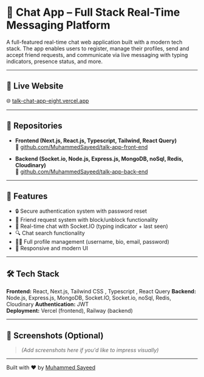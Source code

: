 # 💬 Chat App – Full Stack Real-Time Messaging Platform

A full-featured real-time chat web application built with a modern tech stack. The app enables users to register, manage their profiles, send and accept friend requests, and communicate via live messaging with typing indicators, presence status, and more.

---

## 🚀 Live Website

🌐 [talk-chat-app-eight.vercel.app](https://talk-chat-app-eight.vercel.app)

---

## 📂 Repositories

- **Frontend (Next.js, React.js, Typescript, Tailwind, React Query)**  
  🔗 [github.com/MuhammedSayeed/talk-app-front-end](https://github.com/MuhammedSayeed/talk-app-front-end)

- **Backend (Socket.io, Node.js, Express.js, MongoDB, noSql, Redis, Cloudinary)**  
  🔗 [github.com/MuhammedSayeed/talk-app-back-end](https://github.com/MuhammedSayeed/talk-app-back-end)

---

## 🔑 Features

- 🔒 Secure authentication system with password reset
- 👥 Friend request system with block/unblock functionality
- 💬 Real-time chat with Socket.IO (typing indicator + last seen)
- 🔍 Chat search functionality
- 🧑‍💻 Full profile management (username, bio, email, password)
- 🎨 Responsive and modern UI

---

## 🛠️ Tech Stack

**Frontend:** React, Next.js, Tailwind CSS , Typescript , React Query 
**Backend:** Node.js, Express.js, MongoDB, Socket.IO, Socket.io, noSql, Redis, Cloudinary
**Authentication:** JWT  
**Deployment:** Vercel (frontend), Railway (backend)

---

## 📸 Screenshots (Optional)

> *(Add screenshots here if you'd like to impress visually)*

---

Built with ❤️ by [Muhammed Sayeed](https://www.linkedin.com/in/mohaammedsayed)
